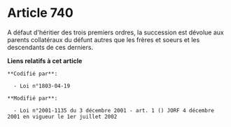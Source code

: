 # Article 740

A défaut d'héritier des trois premiers ordres, la succession est dévolue aux parents collatéraux du défunt autres que les
frères et soeurs et les descendants de ces derniers.

**Liens relatifs à cet article**

	**Codifié par**:

	  - Loi n°1803-04-19

	**Modifié par**:

	  - Loi n°2001-1135 du 3 décembre 2001 - art. 1 () JORF 4 décembre 2001 en vigueur le 1er juillet 2002
